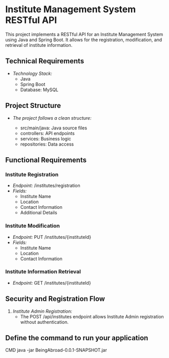 # Institute Management System RESTful API

This project implements a RESTful API for an Institute Management System using Java and Spring Boot. It allows for the registration, modification, and retrieval of institute information. 


## Technical Requirements
- *Technology Stack:*
  - Java
  - Spring Boot
  - Database: MySQL


## Project Structure
- *The project follows a clean structure:*

  - src/main/java: Java source files
  - controllers: API endpoints
  - services: Business logic
  - repositories: Data access

## Functional Requirements

### Institute Registration

- *Endpoint:* /institutes/registration
- *Fields:*
  - Institute Name
  - Location
  - Contact Information
  - Additional Details

### Institute Modification

- *Endpoint:* PUT /institutes/{instituteId}
- *Fields:*
  - Institute Name
  - Location
  - Contact Information

### Institute Information Retrieval

- *Endpoint:* GET /institutes/{instituteId}

## Security and Registration Flow

1. *Institute Admin Registration:*
   - The POST /api/institutes endpoint allows Institute Admin registration without authentication.


## Define the command to run your application
CMD java -jar BeingAbroad-0.0.1-SNAPSHOT.jar


